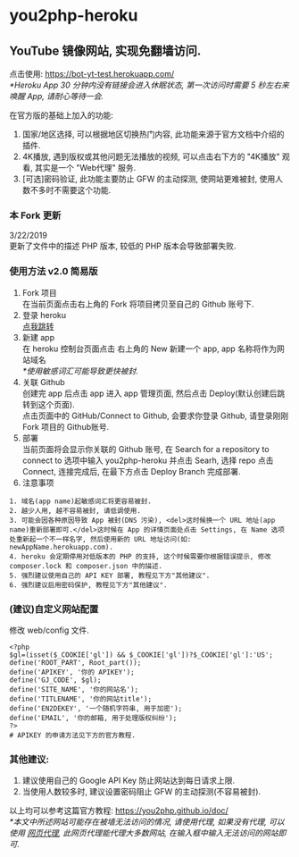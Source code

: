 # you2php-heroku

## YouTube 镜像网站, 实现免翻墙访问.
点击使用: https://bot-yt-test.herokuapp.com/<br>
<i>*Heroku App 30 分钟内没有链接会进入休眠状态, 第一次访问时需要 5 秒左右来唤醒 App, 请耐心等待一会.</i>

在官方版的基础上加入的功能:<br> 
1. 国家/地区选择, 可以根据地区切换热门内容, 此功能来源于官方文档中介绍的插件.<br>
2. 4K播放, 遇到版权或其他问题无法播放的视频, 可以点击右下方的 "4K播放" 观看, 其实是一个 "Web代理" 服务.<br>
3. [可选]密码验证, 此功能主要防止 GFW 的主动探测, 使网站更难被封, 使用人数不多时不需要这个功能.<br>

### 本 Fork 更新
3/22/2019<br>
更新了文件中的描述 PHP 版本, 较低的 PHP 版本会导致部署失败.<br>

### 使用方法 v2.0 简易版
1. Fork 项目<br>
在当前页面点击右上角的 Fork 将项目拷贝至自己的 Github 账号下.<br>
2. 登录 heroku<br>
<a href="https://dashboard.heroku.com/apps">点我跳转</a><br>
3. 新建 app<br>
在 heroku 控制台页面点击 右上角的 New 新建一个 app, app 名称将作为网站域名<br>
<i>*使用敏感词汇可能导致更快被封.</i><br>
4. 关联 Github<br>
创建完 app 后点击 app 进入 app 管理页面, 然后点击 Deploy(默认创建后跳转到这个页面).<br>
点击页面中的 GitHub/Connect to Github, 会要求你登录 Github, 请登录刚刚 Fork 项目的 Github账号.<br>
5. 部署<br>
当前页面将会显示你关联的 Github 账号, 在 Search for a repository to connect to 选项中输入 you2php-heroku
并点击 Searh, 选择 repo 点击 Connect, 连接完成后, 在最下方点击 Deploy Branch 完成部署.<br>
6. 注意事项<br>
```
1. 域名(app name)起敏感词汇将更容易被封.
2. 越少人用, 越不容易被封, 请低调使用.
3. 可能会因各种原因导致 App 被封(DNS 污染), <del>这时候换一个 URL 地址(app name)重新部署即可.</del>这时候在 App 的详情页面处点击 Settings, 在 Name 选项处重新起一个不一样名字, 然后使用新的 URL 地址访问(如: newAppName.herokuapp.com).
4. heroku 会定期停用对低版本的 PHP 的支持, 这个时候需要你根据错误提示, 修改 composer.lock 和 composer.json 中的描述.
5. 强烈建议使用自己的 API KEY 部署, 教程见下方"其他建议".
6. 强烈建议启用密码保护, 教程见下方"其他建议".
```

### (建议)自定义网站配置
修改 web/config 文件.<br>
```
<?php
$gl=(isset($_COOKIE['gl']) && $_COOKIE['gl'])?$_COOKIE['gl']:'US';
define('ROOT_PART', Root_part());
define('APIKEY', '你的 APIKEY');
define('GJ_CODE', $gl);
define('SITE_NAME', '你的网站名');
define('TITLENAME', '你的网站title');
define('EN2DEKEY', '一个随机字符串, 用于加密');
define('EMAIL', '你的邮箱, 用于处理版权纠纷');
?>
# APIKEY 的申请方法见下方的官方教程.
```

### 其他建议: <br>
1. 建议使用自己的 Google API Key 防止网站达到每日请求上限.<br>
2. 当使用人数较多时, 建议设置密码阻止 GFW 的主动探测(不容易被封).<br>

以上均可以参考这篇官方教程: https://you2php.github.io/doc/ <br>
<i>*本文中所述网站可能存在被墙无法访问的情况, 请使用代理, 如果没有代理, 可以使用 <a href="https://gogogo-google.herokuapp.com/">网页代理</a>, 此网页代理能代理大多数网站, 在输入框中输入无法访问的网站即可.</i><br>
